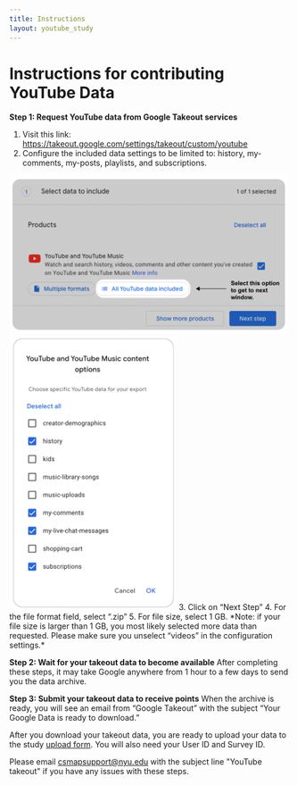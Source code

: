 ```yaml
---
title: Instructions
layout: youtube_study
---
```

# Instructions for contributing YouTube Data

**Step 1: Request YouTube data from Google Takeout services**

1. Visit this link: https://takeout.google.com/settings/takeout/custom/youtube 
2. Configure the included data settings to be limited to: history, my-comments, my-posts, playlists, and subscriptions.
<img src="images/yt-select_options.png" width="500">
<img src="images/yt-what_to_select.png" width="300">
3. Click on “Next Step”
4. For the file format field, select “.zip”
5. For file size, select 1 GB. 
*Note: if your file size is larger than 1 GB, you most likely selected more data than requested. Please make sure you unselect “videos” in the configuration settings.*


**Step 2: Wait for your takeout data to become available**
After completing these steps, it may take Google anywhere from 1 hour to a few days to send you the data archive.


**Step 3: Submit your takeout data to receive points**
When the archive is ready, you will see an email from “Google Takeout” with the subject “Your Google Data is ready to download.”

After you download your takeout data, you are ready to upload your data to the study <a href="https://www.csmapsurveys.org/youtube_takeout.html">upload form</a>.
You will also need your User ID and Survey ID.

Please email csmapsupport@nyu.edu with the subject line "YouTube takeout" if you have any issues with these steps.



